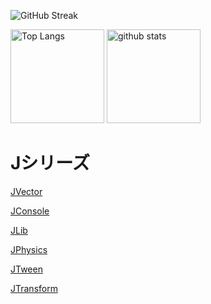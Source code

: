 ![GitHub Streak](https://github-readme-streak-stats.herokuapp.com?user=KurisuJuha&theme=onedark&hide_border=true)
<p align="left"> 
  <img alt="Top Langs" height="150px" src="https://github-readme-stats.vercel.app/api/top-langs/?username=KurisuJuha&layout=compact&show_icons=true&theme=onedark" />
  <img alt="github stats" height="150px" src="https://github-readme-stats.vercel.app/api?username=KurisuJuha&theme=onedark&show_icons=ture" />
</p>

# Jシリーズ
[JVector](https://github.com/KurisuJuha/JVector)

[JConsole](https://github.com/KurisuJuha/JConsole)

[JLib](https://github.com/KurisuJuha/JLib)

[JPhysics](https://github.com/KurisuJuha/JPhysics)

[JTween](https://github.com/KurisuJuha/JTween)

[JTransform](https://github.com/KurisuJuha/JTransform)
